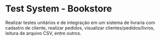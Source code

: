 # Test System - Bookstore
 
 Realizar testes unitários e de integração em um sistema de livraria com cadastro de cliente, realizar pedidos, visualizar clientes/pedidos/livros, leitura de arquivo CSV, entre outros.
